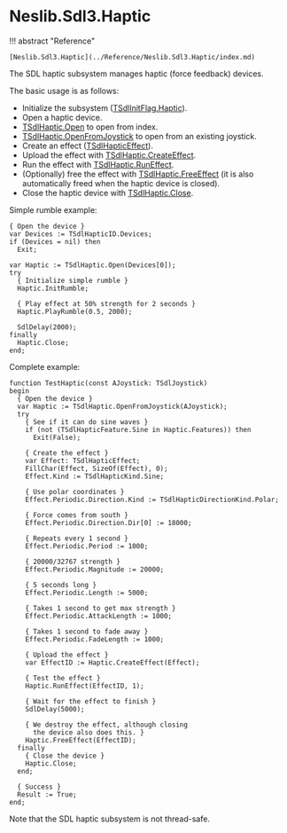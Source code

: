 # Neslib.Sdl3.Haptic

!!! abstract "Reference"

    [Neslib.Sdl3.Haptic](../Reference/Neslib.Sdl3.Haptic/index.md)

The SDL haptic subsystem manages haptic (force feedback) devices.

The basic usage is as follows:

- Initialize the subsystem ([TSdlInitFlag.Haptic](../Reference/Neslib.Sdl3.Basics/types/TSdlInitFlag.md)).
- Open a haptic device.
- [TSdlHaptic.Open](../Reference/Neslib.Sdl3.Haptic/classes/TSdlHaptic.md/#Open) to open from index.
- [TSdlHaptic.OpenFromJoystick](../Reference/Neslib.Sdl3.Haptic/classes/TSdlHaptic.md/#OpenFromJoystick) to open from an existing joystick.
- Create an effect ([TSdlHapticEffect](../Reference/Neslib.Sdl3.Haptic/classes/TSdlHapticEffect.md)).
- Upload the effect with [TSdlHaptic.CreateEffect](../Reference/Neslib.Sdl3.Haptic/classes/TSdlHaptic.md/#CreateEffect).
- Run the effect with [TSdlHaptic.RunEffect](../Reference/Neslib.Sdl3.Haptic/classes/TSdlHaptic.md/#RunEffect).
- (Optionally) free the effect with [TSdlHaptic.FreeEffect](../Reference/Neslib.Sdl3.Haptic/classes/TSdlHaptic.md/#FreeEffect) (it is also automatically freed when the haptic device is closed).
- Close the haptic device with [TSdlHaptic.Close](../Reference/Neslib.Sdl3.Haptic/classes/TSdlHaptic.md/#Close).

Simple rumble example:

```delphi
{ Open the device }
var Devices := TSdlHapticID.Devices;
if (Devices = nil) then
  Exit;
  
var Haptic := TSdlHaptic.Open(Devices[0]);
try
  { Initialize simple rumble }
  Haptic.InitRumble;
  
  { Play effect at 50% strength for 2 seconds }
  Haptic.PlayRumble(0.5, 2000);
  
  SdlDelay(2000);
finally
  Haptic.Close;
end;
```

Complete example:

```delphi
function TestHaptic(const AJoystick: TSdlJoystick)
begin
  { Open the device }
  var Haptic := TSdlHaptic.OpenFromJoystick(AJoystick);
  try
    { See if it can do sine waves }
    if (not (TSdlHapticFeature.Sine in Haptic.Features)) then
      Exit(False);
      
    { Create the effect }
    var Effect: TSdlHapticEffect;
    FillChar(Effect, SizeOf(Effect), 0);
    Effect.Kind := TSdlHapticKind.Sine;
    
    { Use polar coordinates }
    Effect.Periodic.Direction.Kind := TSdlHapticDirectionKind.Polar;
    
    { Force comes from south }
    Effect.Periodic.Direction.Dir[0] := 18000;
    
    { Repeats every 1 second }
    Effect.Periodic.Period := 1000; 
    
    { 20000/32767 strength }
    Effect.Periodic.Magnitude := 20000; 
    
    { 5 seconds long }
    Effect.Periodic.Length := 5000; 
    
    { Takes 1 second to get max strength }
    Effect.Periodic.AttackLength := 1000; 
    
    { Takes 1 second to fade away }
    Effect.Periodic.FadeLength := 1000; 
    
    { Upload the effect }
    var EffectID := Haptic.CreateEffect(Effect);
    
    { Test the effect }
    Haptic.RunEffect(EffectID, 1);
         
    { Wait for the effect to finish }
    SdlDelay(5000);
    
    { We destroy the effect, although closing
      the device also does this. }
    Haptic.FreeEffect(EffectID);
  finally
    { Close the device }
    Haptic.Close;
  end;
  
  { Success }
  Result := True;
end;
```

Note that the SDL haptic subsystem is not thread-safe.
